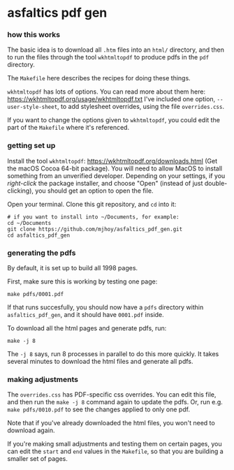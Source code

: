 # asfaltics pdf gen

### how this works

The basic idea is to download all `.htm` files into an `html/`
directory, and then to run the files through the tool `wkhtmltopdf` to
produce pdfs in the `pdf` directory.

The `Makefile` here describes the recipes for doing these things.

`wkhtmltopdf` has lots of options. You can read more about them here:
https://wkhtmltopdf.org/usage/wkhtmltopdf.txt I've included one
option, `--user-style-sheet`, to add stylesheet overrides, using the
file `overrides.css`.

If you want to change the options given to `wkhtmltopdf`, you could
edit the part of the `Makefile` where it's referenced.

### getting set up

Install the tool `wkhtmltopdf`: https://wkhtmltopdf.org/downloads.html
(Get the macOS Cocoa 64-bit package). You will need to allow MacOS to
install something from an unverified developer. Depending on your
settings, if you _right-click_ the package installer, and choose
"Open" (instead of just double-clicking), you should get an option to
open the file.

Open your terminal. Clone this git repository, and `cd` into it:

```
# if you want to install into ~/Documents, for example:
cd ~/Documents
git clone https://github.com/mjhoy/asfaltics_pdf_gen.git
cd asfaltics_pdf_gen
```

### generating the pdfs

By default, it is set up to build all 1998 pages. 

First, make sure this is working by testing one page:

```
make pdfs/0001.pdf
```
   
If that runs succesfully, you should now have a `pdfs` directory
within `asfaltics_pdf_gen`, and it should have `0001.pdf` inside.

To download all the html pages and generate pdfs, run:

```
make -j 8
```

The `-j 8` says, run 8 processes in parallel to do this more
quickly. It takes several minutes to download the html files and
generate all pdfs.

### making adjustments

The `overrides.css` has PDF-specific css overrides. You can edit this
file, and then run the `make -j 8` command again to update the
pdfs. Or, run e.g. `make pdfs/0010.pdf` to see the changes applied to
only one pdf.

Note that if you've already downloaded the html files, you won't need
to download again.

If you're making small adjustments and testing them on certain pages,
you can edit the `start` and `end` values in the `Makefile`, so that
you are building a smaller set of pages.
